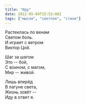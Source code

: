 ```yaml
---
title: "Иду"
date: 2012-05-04T15:53:00Z
tags: ["мысли", "светлое", "стихи"]
---
```


Растеклась по венам  
Светом боль.  
И играет с ветром  
Виктор Цой.

Шаг за шагом  
Это -- бой,  
С воином, с магом,  
Мир -- живой.

Лишь вперёд  
В лагуне света,  
Жизнь зовёт --  
Иду в ответ я.  
